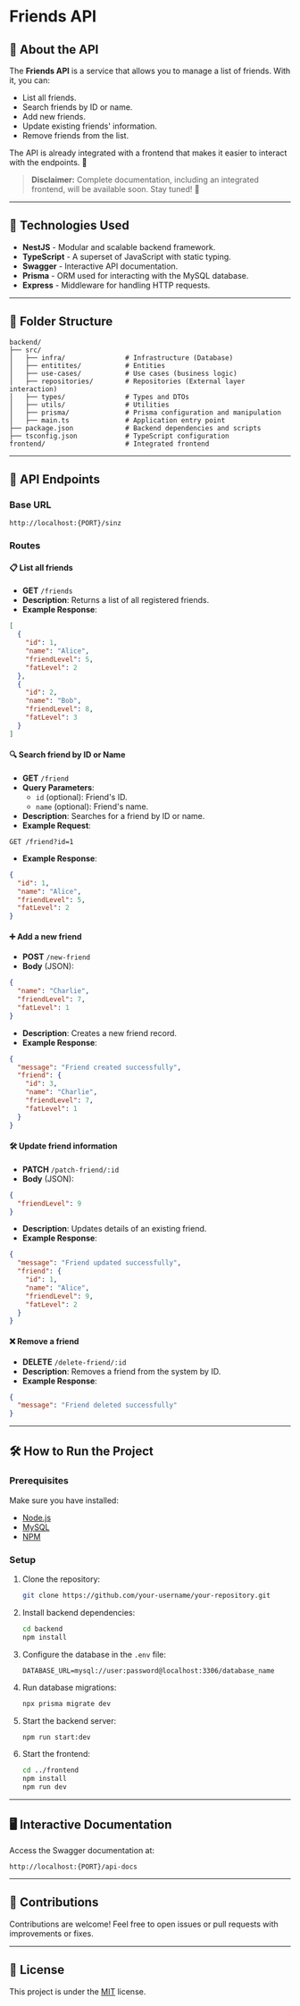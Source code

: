 # Friends API

## 📖 About the API
The **Friends API** is a service that allows you to manage a list of friends. With it, you can:
- List all friends.
- Search friends by ID or name.
- Add new friends.
- Update existing friends' information.
- Remove friends from the list.

The API is already integrated with a frontend that makes it easier to interact with the endpoints. 🎉

> **Disclaimer:** Complete documentation, including an integrated frontend, will be available soon. Stay tuned! 🚧

---

## 🚀 Technologies Used
- **NestJS** - Modular and scalable backend framework.
- **TypeScript** - A superset of JavaScript with static typing.
- **Swagger** - Interactive API documentation.
- **Prisma** - ORM used for interacting with the MySQL database.
- **Express** - Middleware for handling HTTP requests.

---

## 📂 Folder Structure
```plaintext
backend/
├── src/
│   ├── infra/               # Infrastructure (Database)
│   ├── entitites/           # Entities
│   ├── use-cases/           # Use cases (business logic)
│   ├── repositories/        # Repositories (External layer interaction)
│   ├── types/               # Types and DTOs
│   ├── utils/               # Utilities
│   ├── prisma/              # Prisma configuration and manipulation
│   ├── main.ts              # Application entry point
├── package.json             # Backend dependencies and scripts
├── tsconfig.json            # TypeScript configuration
frontend/                    # Integrated frontend
```

---

## 🔗 API Endpoints
### **Base URL**
```
http://localhost:{PORT}/sinz
```

### **Routes**

#### 📋 List all friends
- **GET** `/friends`
- **Description**: Returns a list of all registered friends.
- **Example Response**:
```json
[
  {
    "id": 1,
    "name": "Alice",
    "friendLevel": 5,
    "fatLevel": 2
  },
  {
    "id": 2,
    "name": "Bob",
    "friendLevel": 8,
    "fatLevel": 3
  }
]
```

#### 🔍 Search friend by ID or Name
- **GET** `/friend`
- **Query Parameters**:
  - `id` (optional): Friend's ID.
  - `name` (optional): Friend's name.
- **Description**: Searches for a friend by ID or name.
- **Example Request**:
```
GET /friend?id=1
```
- **Example Response**:
```json
{
  "id": 1,
  "name": "Alice",
  "friendLevel": 5,
  "fatLevel": 2
}
```

#### ➕ Add a new friend
- **POST** `/new-friend`
- **Body** (JSON):
```json
{
  "name": "Charlie",
  "friendLevel": 7,
  "fatLevel": 1
}
```
- **Description**: Creates a new friend record.
- **Example Response**:
```json
{
  "message": "Friend created successfully",
  "friend": {
    "id": 3,
    "name": "Charlie",
    "friendLevel": 7,
    "fatLevel": 1
  }
}
```

#### 🛠️ Update friend information
- **PATCH** `/patch-friend/:id`
- **Body** (JSON):
```json
{
  "friendLevel": 9
}
```
- **Description**: Updates details of an existing friend.
- **Example Response**:
```json
{
  "message": "Friend updated successfully",
  "friend": {
    "id": 1,
    "name": "Alice",
    "friendLevel": 9,
    "fatLevel": 2
  }
}
```

#### ❌ Remove a friend
- **DELETE** `/delete-friend/:id`
- **Description**: Removes a friend from the system by ID.
- **Example Response**:
```json
{
  "message": "Friend deleted successfully"
}
```

---

## 🛠️ How to Run the Project

### Prerequisites
Make sure you have installed:
- [Node.js](https://nodejs.org/)
- [MySQL](https://www.mysql.com/)
- [NPM](https://www.npmjs.com/)

### Setup
1. Clone the repository:
   ```bash
   git clone https://github.com/your-username/your-repository.git
   ```
2. Install backend dependencies:
   ```bash
   cd backend
   npm install
   ```
3. Configure the database in the `.env` file:
   ```env
   DATABASE_URL=mysql://user:password@localhost:3306/database_name
   ```
4. Run database migrations:
   ```bash
   npx prisma migrate dev
   ```
5. Start the backend server:
   ```bash
   npm run start:dev
   ```
6. Start the frontend:
   ```bash
   cd ../frontend
   npm install
   npm run dev
   ```

---

## 🖥️ Interactive Documentation
Access the Swagger documentation at:
```
http://localhost:{PORT}/api-docs
```

---

## 🤝 Contributions
Contributions are welcome! Feel free to open issues or pull requests with improvements or fixes.

---

## 📝 License
This project is under the [MIT](LICENSE) license.

